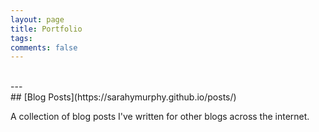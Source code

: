 ```yaml
---
layout: page
title: Portfolio
tags:
comments: false
---
```

<br>
---
<br>
## [Blog Posts](https://sarahymurphy.github.io/posts/)

A collection of blog posts I've written for other blogs across the internet.


